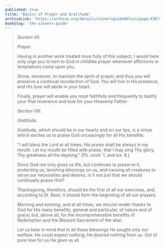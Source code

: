 ```yaml
---
published: true
title: 'Basics of Prayer and Gratitude'
archiveLink: 'https://archive.org/details/sinnersguide00luis/page/436?view=theater'
bookSlug: 'the-sinners-guide'
---
```


> *Section VII.*
> 
> *Prayer.*
> 
> Having in another work treated more fully of this subject, I would here only urge you to turn to God in childlike prayer whenever afflictions or temptations come upon you.
> 
> Strive, moreover, to maintain the spirit of prayer, and thus you will preserve a continual recollection of God. You will live in His presence, and His love will abide in your heart.
> 
> Finally, prayer will enable you most faithfully and frequently to testify your filial reverence and love for your Heavenly Father.
> 
> *Section VIII.*
> 
> *Gratitude.*
> 
> Gratitude, which should be in our hearts and on our lips, is a virtue which excites us to praise God unceasingly for all His benefits:
> 
> "I will bless the Lord at all times; His praise shall be always in my mouth. Let my mouth be filled with praise, that I may sing Thy glory, Thy greatness all the daylong." [Ps. xxxiii. 1, and lxx. 8.]
> 
> Since God not only gives us life, but continues to preserve it, protecting us, lavishing blessings on us, and causing all creatures to serve our necessities and desires, is it not just that we should continually praise Him?
> 
> Thanksgiving, therefore, should be the first of all our exercises, and, according to St. Basil, it should form the beginning of all our prayers.
> 
> Morning and evening, and at all times, we should render thanks to God for His many benefits, general and particular, of nature and of grace; but, above all, for the incomprehensible benefits of Redemption and the Blessed Sacrament of the altar.
> 
> Let us bear in mind that in all these blessings He sought only our welfare. He could expect nothing; He desired nothing from us. Out of pure love for us He gave us all.

